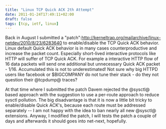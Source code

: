 ```yaml
---
title: "Linux TCP Quick ACK 2th Attempt"
date: 2011-01-24T17:49:11+02:00
draft: false
tags: [tcp, ietf, linux]
---
```


Back in August I submitted a
"patch":<http://kerneltrap.org/mailarchive/linux-netdev/2010/8/23/6283640>
to enable/disable the TCP Quick ACK behavior. Linux default Quick ACK
behavior is in many cases counterproductive and increase the packet count.
Especially short-lived interactive protocols like HTTP will suffer of TCP
Quick ACK. For example a interactive HTTP flow of 16 data packets will
send one additional but unnecessary Quick ACK packet - 1/16. Accumulated
this is not to underestimated! Not sure why big HTTPD users like facebook or
$BIGCOMPANY do not tune their stack - do they not question their @tcpdump@
traces?


At that time where I submitted the patch Davem rejected the @sysctl@ based
approach with the suggestion to use a per-route approach to reduce sysctl
pollution. The big disadvantage is that it is now a little bit tricky to
enable/disable Quick ACK's, because each route must be addressed separately --
I am not happy with the idea to ban nearly all new @sysctl@ extensions.
Anyway, I modified the patch, I will tests the patch a couple of days and
afterwards it should goes into net-next, hopefully.


